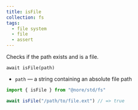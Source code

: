 ```yaml
---
title: isFile
collection: fs
tags:
  - file system
  - file
  - assert
---
```


Checks if the path exists and is a file.

`await isFile(path)`

- `path` — a string containing an absolute file path

```js
import { isFile } from "@nore/std/fs"

await isFile("/path/to/file.ext") // => true
```
